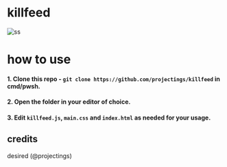 # killfeed
![ss](https://r2.e-z.host/8c91e552-fa57-41ea-80e7-2c7fb070128c/8mcqei83.gif)

# how to use
####  1. Clone this repo - ```git clone https://github.com/projectings/killfeed``` in cmd/pwsh.
####  2. Open the folder in your editor of choice.
####  3. Edit ```killfeed.js```, ```main.css``` and ```index.html``` as needed for your usage.

## credits
desired (@projectings)
